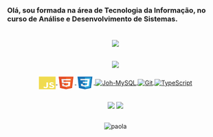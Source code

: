 ### Olá, sou formada na área de Tecnologia da Informação, no curso de Análise e Desenvolvimento de Sistemas.  
#
<div align="center">
  <a href="https://github.com/paolasoares)">
  <img height="160em" src="https://github-readme-stats.vercel.app/api?username=paolasoares&show_icons=true&theme=nightowl&include_all_commits=true&count_private=true"/>
</div>

  ##
  
<div align="center">
 <a href="https://github.com/paolasoares">
 <img height="160em" src="https://github-readme-stats.vercel.app/api/top-langs/?username=paolasoares&layout=compact&langs_count=7&theme=aura"/>
</div>

<div style="display: inline_block" align="center"><br>
  <img align="center" alt="Js" height="30" width="40" src="https://raw.githubusercontent.com/devicons/devicon/master/icons/javascript/javascript-plain.svg">
  <img align="center" alt="HTML" height="30" width="40" src="https://raw.githubusercontent.com/devicons/devicon/master/icons/html5/html5-original.svg">
  <img align="center" alt="CSS" height="30" width="40" src="https://raw.githubusercontent.com/devicons/devicon/master/icons/css3/css3-original.svg">
  <img align="center" alt="Joh-MySQL" height="40" width="50" src="https://cdn.jsdelivr.net/gh/devicons/devicon/icons/mysql/mysql-original-wordmark.svg">
  <img align="center" alt="Git" height="30" width="40" src="https://cdn.jsdelivr.net/gh/devicons/devicon/icons/git/git-original.svg" />
  <img align="center" alt="TypeScript" height="30" width="40" src="https://cdn.jsdelivr.net/gh/devicons/devicon/icons/typescript/typescript-plain.svg" />

</div>
 
 ##
 
 <div align="center"> 
   <a href = "mailto:paolasoares009@gmail.com"><img src="https://img.shields.io/badge/Gmail-D14836?style=for-the-badge&logo=gmail&logoColor=white" target="_blank"></a>
   <a href="https://linkedin.com/in/paola-soares-7678731b8/" target="_blank"><img src="https://img.shields.io/badge/-LinkedIn-%230077B5?style=for-the-badge&logo=linkedin&logoColor=white" target="_blank"></a> 
  </a>
</div>

##
 <div align="center">
    <img src="https://github-readme-streak-stats.herokuapp.com/?user=paolasoares&llayout=compact&langs_count=7&theme=highcontrast" alt="paola" />
   
<div/>
